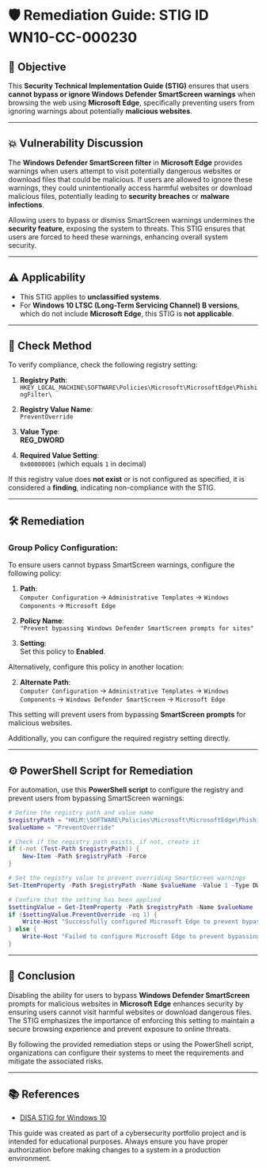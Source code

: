 # 🛡️ Remediation Guide: STIG ID WN10-CC-000230

## 🎯 Objective

This **Security Technical Implementation Guide (STIG)** ensures that users **cannot bypass or ignore Windows Defender SmartScreen warnings** when browsing the web using **Microsoft Edge**, specifically preventing users from ignoring warnings about potentially **malicious websites**.

---

## 💥 Vulnerability Discussion

The **Windows Defender SmartScreen filter** in **Microsoft Edge** provides warnings when users attempt to visit potentially dangerous websites or download files that could be malicious. If users are allowed to ignore these warnings, they could unintentionally access harmful websites or download malicious files, potentially leading to **security breaches** or **malware infections**.

Allowing users to bypass or dismiss SmartScreen warnings undermines the **security feature**, exposing the system to threats. This STIG ensures that users are forced to heed these warnings, enhancing overall system security.

---

## ⚠️ Applicability

- This STIG applies to **unclassified systems**.
- For **Windows 10 LTSC (Long-Term Servicing Channel) B versions**, which do not include **Microsoft Edge**, this STIG is **not applicable**.

---

## 📝 Check Method

To verify compliance, check the following registry setting:

1. **Registry Path**:  
   `HKEY_LOCAL_MACHINE\SOFTWARE\Policies\Microsoft\MicrosoftEdge\PhishingFilter\`

2. **Registry Value Name**:  
   `PreventOverride`

3. **Value Type**:  
   **REG_DWORD**

4. **Required Value Setting**:  
   `0x00000001` (which equals `1` in decimal)

If this registry value does **not exist** or is not configured as specified, it is considered a **finding**, indicating non-compliance with the STIG.

---

## 🛠️ Remediation

### **Group Policy Configuration:**

To ensure users cannot bypass SmartScreen warnings, configure the following policy:

1. **Path**:  
   `Computer Configuration` → `Administrative Templates` → `Windows Components` → `Microsoft Edge`
   
2. **Policy Name**:  
   `"Prevent bypassing Windows Defender SmartScreen prompts for sites"`

3. **Setting**:  
   Set this policy to **Enabled**.

Alternatively, configure this policy in another location:

2. **Alternate Path**:  
   `Computer Configuration` → `Administrative Templates` → `Windows Components` → `Windows Defender SmartScreen` → `Microsoft Edge`

This setting will prevent users from bypassing **SmartScreen prompts** for malicious websites.

Additionally, you can configure the required registry setting directly.

---

## ⚙️ PowerShell Script for Remediation

For automation, use this **PowerShell script** to configure the registry and prevent users from bypassing SmartScreen warnings:

```powershell
# Define the registry path and value name
$registryPath = "HKLM:\SOFTWARE\Policies\Microsoft\MicrosoftEdge\PhishingFilter"
$valueName = "PreventOverride"

# Check if the registry path exists, if not, create it
if (-not (Test-Path $registryPath)) {
    New-Item -Path $registryPath -Force
}

# Set the registry value to prevent overriding SmartScreen warnings
Set-ItemProperty -Path $registryPath -Name $valueName -Value 1 -Type DWord

# Confirm that the setting has been applied
$settingValue = Get-ItemProperty -Path $registryPath -Name $valueName
if ($settingValue.PreventOverride -eq 1) {
    Write-Host "Successfully configured Microsoft Edge to prevent bypassing SmartScreen prompts." -ForegroundColor Green
} else {
    Write-Host "Failed to configure Microsoft Edge to prevent bypassing SmartScreen prompts." -ForegroundColor Red
}
```
---

## 🏁 Conclusion

Disabling the ability for users to bypass **Windows Defender SmartScreen** prompts for malicious websites in **Microsoft Edge** enhances security by ensuring users cannot visit harmful websites or download dangerous files. The STIG emphasizes the importance of enforcing this setting to maintain a secure browsing experience and prevent exposure to online threats.

By following the provided remediation steps or using the PowerShell script, organizations can configure their systems to meet the requirements and mitigate the associated risks.

---

## 📚 References

- [DISA STIG for Windows 10](https://stigaview.com/products/win10/v3r3/)


This guide was created as part of a cybersecurity portfolio project and is intended for educational purposes. Always ensure you have proper authorization before making changes to a system in a production environment.
